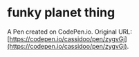 # funky planet thing

A Pen created on CodePen.io. Original URL: [https://codepen.io/cassidoo/pen/zygvGj](https://codepen.io/cassidoo/pen/zygvGj).

